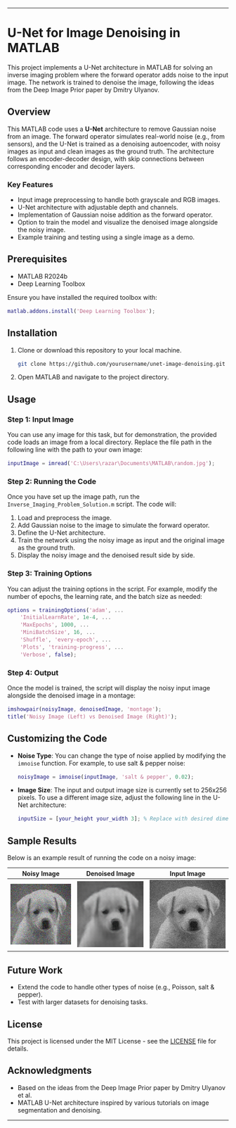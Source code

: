 
---

# U-Net for Image Denoising in MATLAB

This project implements a U-Net architecture in MATLAB for solving an inverse imaging problem where the forward operator adds noise to the input image. The network is trained to denoise the image, following the ideas from the Deep Image Prior paper by Dmitry Ulyanov.

## Overview

This MATLAB code uses a **U-Net** architecture to remove Gaussian noise from an image. The forward operator simulates real-world noise (e.g., from sensors), and the U-Net is trained as a denoising autoencoder, with noisy images as input and clean images as the ground truth. The architecture follows an encoder-decoder design, with skip connections between corresponding encoder and decoder layers.

### Key Features
- Input image preprocessing to handle both grayscale and RGB images.
- U-Net architecture with adjustable depth and channels.
- Implementation of Gaussian noise addition as the forward operator.
- Option to train the model and visualize the denoised image alongside the noisy image.
- Example training and testing using a single image as a demo.

## Prerequisites

- MATLAB R2024b
- Deep Learning Toolbox

Ensure you have installed the required toolbox with:
```matlab
matlab.addons.install('Deep Learning Toolbox');
```

## Installation

1. Clone or download this repository to your local machine.
    ```bash
    git clone https://github.com/yourusername/unet-image-denoising.git
    ```
2. Open MATLAB and navigate to the project directory.

## Usage

### Step 1: Input Image

You can use any image for this task, but for demonstration, the provided code loads an image from a local directory. Replace the file path in the following line with the path to your own image:
```matlab
inputImage = imread('C:\Users\razar\Documents\MATLAB\random.jpg');
```

### Step 2: Running the Code

Once you have set up the image path, run the `Inverse_Imaging_Problem_Solution.m` script. The code will:

1. Load and preprocess the image.
2. Add Gaussian noise to the image to simulate the forward operator.
3. Define the U-Net architecture.
4. Train the network using the noisy image as input and the original image as the ground truth.
5. Display the noisy image and the denoised result side by side.


### Step 3: Training Options

You can adjust the training options in the script. For example, modify the number of epochs, the learning rate, and the batch size as needed:
```matlab
options = trainingOptions('adam', ...
    'InitialLearnRate', 1e-4, ...
    'MaxEpochs', 1000, ...
    'MiniBatchSize', 16, ...
    'Shuffle', 'every-epoch', ...
    'Plots', 'training-progress', ...
    'Verbose', false);
```

### Step 4: Output

Once the model is trained, the script will display the noisy input image alongside the denoised image in a montage:
```matlab
imshowpair(noisyImage, denoisedImage, 'montage');
title('Noisy Image (Left) vs Denoised Image (Right)');
```

## Customizing the Code

- **Noise Type**: You can change the type of noise applied by modifying the `imnoise` function. For example, to use salt & pepper noise:
    ```matlab
    noisyImage = imnoise(inputImage, 'salt & pepper', 0.02);
    ```

- **Image Size**: The input and output image size is currently set to 256x256 pixels. To use a different image size, adjust the following line in the U-Net architecture:
    ```matlab
    inputSize = [your_height your_width 3]; % Replace with desired dimensions
    ```

## Sample Results

Below is an example result of running the code on a noisy image:

| Noisy Image | Denoised Image | Input Image |
|-------------|----------------|-------------|
| ![Noisy Image](noisyImage.png) | ![Denoised Image](denoisedImage.png) |  ![Input Image](original.png) |

## Future Work

- Extend the code to handle other types of noise (e.g., Poisson, salt & pepper).
- Test with larger datasets for denoising tasks.

## License

This project is licensed under the MIT License - see the [LICENSE](LICENSE) file for details.

## Acknowledgments

- Based on the ideas from the Deep Image Prior paper by Dmitry Ulyanov et al.
- MATLAB U-Net architecture inspired by various tutorials on image segmentation and denoising.

---

